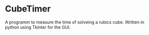 CubeTimer
=========

A programm to measure the time of solveing a rubics cube. Written in python using Tkinter for the GUI.
